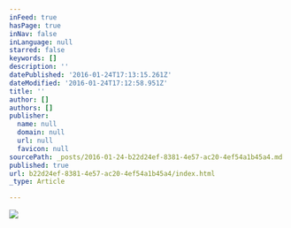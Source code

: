 ```yaml
---
inFeed: true
hasPage: true
inNav: false
inLanguage: null
starred: false
keywords: []
description: ''
datePublished: '2016-01-24T17:13:15.261Z'
dateModified: '2016-01-24T17:12:58.951Z'
title: ''
author: []
authors: []
publisher:
  name: null
  domain: null
  url: null
  favicon: null
sourcePath: _posts/2016-01-24-b22d24ef-8381-4e57-ac20-4ef54a1b45a4.md
published: true
url: b22d24ef-8381-4e57-ac20-4ef54a1b45a4/index.html
_type: Article

---
```

![](https://the-grid-user-content.s3-us-west-2.amazonaws.com/61af9ef0-56da-4f12-882d-965974126dce.JPG)